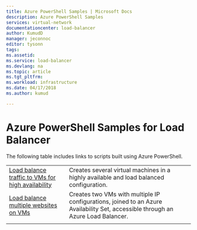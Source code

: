 ```yaml
---
title: Azure PowerShell Samples | Microsoft Docs
description: Azure PowerShell Samples
services: virtual-network
documentationcenter: load-balancer
author: KumudD
manager: jeconnoc
editor: tysonn
tags:
ms.assetid:
ms.service: load-balancer
ms.devlang: na
ms.topic: article
ms.tgt_pltfrm:
ms.workload: infrastructure
ms.date: 04/17/2018
ms.author: kumud

---
```

# Azure PowerShell Samples for Load Balancer

The following table includes links to scripts built using Azure PowerShell.

| | |
|-|-|
| [Load balance traffic to VMs for high availability](./scripts/load-balancer-windows-powershell-sample-nlb.md) | Creates several virtual machines in a highly available and load balanced configuration. |
| [Load balance multiple websites on VMs](./scripts/load-balancer-windows-powershell-load-balance-multiple-websites-vm.md) | Creates two VMs with multiple IP configurations, joined to an Azure Availability Set, accessible through an Azure Load Balancer. |
| | |
